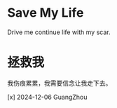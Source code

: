 # Save My Life
Drive me continue life with my scar.

# 拯救我
我伤痕累累，我需要信念让我走下去。

[x] 2024-12-06 GuangZhou 
